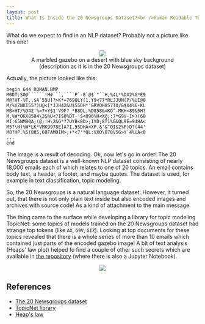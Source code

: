 ```yaml
---
layout: post
title: What Is Inside the 20 Newsgroups Dataset?<br />Human Readable Text?<br />Yes, but Not Only (Also a Roman Gazebo)
---
```


What do we expect to find in an NLP dataset? Probably not a picture like this one!

<div style="text-align: center;">
  <figure>
    <img src='{{ site.contenturl }}/secrets/images/ROMAN/ROMAN.jpg' />
    <figcaption>A marbled gazebo on a desert with blue sky background (description as it is in the 20 Newsgroups dataset)</figcaption>
  </figure>
</div>

Actually, the picture looked like this:

```
begin 644 ROMAN.BMP
M0DT:S0@``````!H#```,````P`-8`@$`"``H,%4L*%DX2%G*E9
M@?HT-%T,,$A`55U]?>K*=769QLY(1,Y9<77*RLJJUN(P/%UI@8
M/%VZNKI55?)U@<[*JJH42&U$55DH*'&RVOH857T0/&$X4%6-KL
MB>HT/%D42'%=7<Y$1'V9F?_*B8DL,%D858&=KO^-MKH<89&5H?
M,%W*OKX8584\2&%U<?I$0%DT-'$<896%H<X@;:7*G9V-I>)(68
MI:65NM9QA;(@;:H\2&G*?7UYB<8D>;IYD;8T1%G&QL9E=94HA<
M5?\H)%W*LK*VMK9978E]A?I,55DHA<XP,&'&^OI$2%F)D?(44'
M8?HP.%5(885,68FAMOIM>;+*<7'*QL:VXO\878V5G>Y`4%UA<8
...
end
```

The image is a result of decoding. Ok, now let's go in order!
The 20 Newsgroups dataset is a well-known NLP dataset consisting of nearly 18,000 emails each of which relates to one of 20 topics. An email contains body text, a header, a footer, and maybe quotes. The dataset is used, for example in text classification, topic modeling.

So, the 20 Newsgroups is a natural language dataset. However, it turned out, that there is not only plain text inside but also encoded images and archives with source code! As a kind of attachment to the main message.

The thing came to the surface while developing a library for topic modeling TopicNet: some topics of models trained on the 20 Newsgroups dataset had strange top tokens (like `AX`, `G9V`, `GIZ`). Looking at top documents for these topics revealed that there is a whole series of more than 10 emails which contained just parts of the encoded gazebo image! A bit of text analysis (Heaps' law plot) helped fo find a couple of other such secrets which are available in [the repository](https://github.com/Alvant/20-newsgroups-secrets) (where there is also a Jupyter Notebook).

<div style="text-align: center;">
  <img src='{{ site.baseurl }}/secrets/images/suspicious-point/suspicious-point.png' />
</div>

## References

* [The 20 Newsgroups dataset](http://qwone.com/~jason/20Newsgroups)
* [TopicNet library](https://github.com/machine-intelligence-laboratory/TopicNet)
* [Heap's law](https://en.wikipedia.org/wiki/Heaps%27_law)
